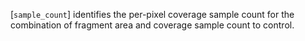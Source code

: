 [`sample_count`] identifies the per-pixel coverage sample count for the
combination of fragment area and coverage sample count to control.